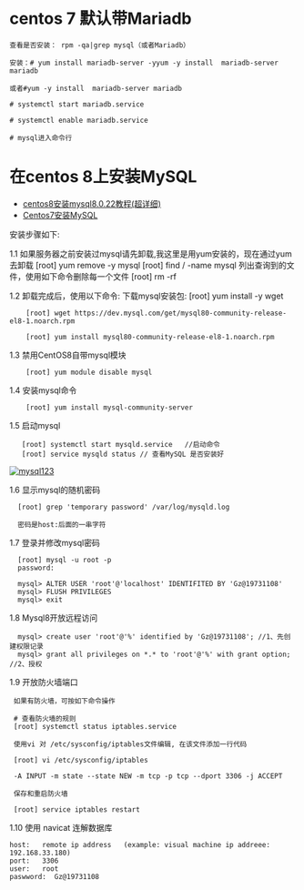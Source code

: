 

# centos 7  默认带Mariadb

    查看是否安装： rpm -qa|grep mysql（或者Mariadb）

    安装：# yum install mariadb-server -yyum -y install  mariadb-server mariadb

    或者#yum -y install  mariadb-server mariadb

    # systemctl start mariadb.service

    # systemctl enable mariadb.service

    # mysql进入命令行

# 在centos 8上安装MySQL

* [centos8安装mysql8.0.22教程(超详细)](https://blog.csdn.net/qq_39150374/article/details/112471108)
* [Centos7安装MySQL](https://www.cnblogs.com/niceyoo/p/11508919.html)
 
安装步骤如下:

  1.1 如果服务器之前安装过mysql请先卸载,我这里是用yum安装的，现在通过yum去卸载
        [root] yum remove -y mysql
        [root] find / -name mysql
        列出查询到的文件，使用如下命令删除每一个文件
        [root] rm -rf 

  1.2 卸载完成后，使用以下命令:
      下载mysql安装包:
        [root] yum install -y wget

        [root] wget https://dev.mysql.com/get/mysql80-community-release-el8-1.noarch.rpm

        [root] yum install mysql80-community-release-el8-1.noarch.rpm
 
  1.3 禁用CentOS8自带mysql模块
  
        [root] yum module disable mysql 
        
  1.4 安装mysql命令       
  
        [root] yum install mysql-community-server
        
  1.5 启动mysql
   
       [root] systemctl start mysqld.service   //启动命令
       [root] service mysqld status // 查看MySQL 是否安装好

<a href="https://ibb.co/Fz6sYcs"><img src="https://i.ibb.co/JHnxp8x/mysql123.png" alt="mysql123" border="0"></a>

  1.6 显示mysql的随机密码
  
      [root] grep 'temporary password' /var/log/mysqld.log
      
      密码是host:后面的一串字符
      
  1.7  登录并修改mysql密码
  
      [root] mysql -u root -p 
      password:
      
      mysql> ALTER USER 'root'@'localhost' IDENTIFITED BY 'Gz@19731108'    
      mysql> FLUSH PRIVILEGES
      mysql> exit

 1.8 Mysql8开放远程访问
 
      mysql> create user 'root'@'%' identified by 'Gz@19731108'; //1、先创建权限记录
      mysql> grant all privileges on *.* to 'root'@'%' with grant option; //2、授权
 
 1.9 开放防火墙端口      
 
     如果有防火墙，可按如下命令操作
     
     # 查看防火墙的规则
     [root] systemctl status iptables.service
     
     使用vi 对 /etc/sysconfig/iptables文件编辑, 在该文件添加一行代码
     
     [root] vi /etc/sysconfig/iptables
     
     -A INPUT -m state --state NEW -m tcp -p tcp --dport 3306 -j ACCEPT
     
     保存和重启防火墙
     
     [root] service iptables restart
     
1.10 使用 navicat 连解数据库

    host:   remote ip address   (example: visual machine ip addreee: 192.168.33.180)
    port:   3306
    user:   root
    paswword:  Gz@19731108
     
